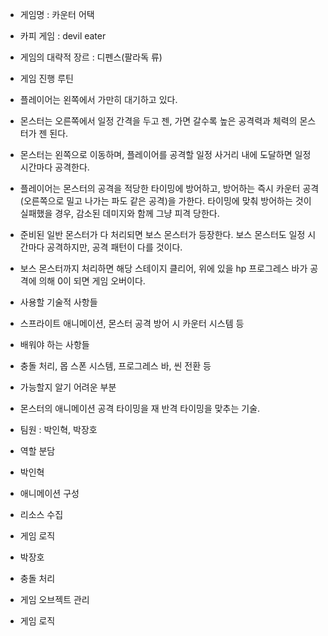 * 게임명 : 카운터 어택

* 카피 게임 : devil eater

* 게임의 대략적 장르 : 디펜스(팔라독 류)

* 게임 진행 루틴

 * 플레이어는 왼쪽에서 가만히 대기하고 있다.

 * 몬스터는 오른쪽에서 일정 간격을 두고 젠, 가면 갈수록 높은 공격력과 체력의 몬스터가 젠 된다.

 * 몬스터는 왼쪽으로 이동하며, 플레이어를 공격할 일정 사거리 내에 도달하면 일정 시간마다 공격한다.

 * 플레이어는 몬스터의 공격을 적당한 타이밍에 방어하고, 방어하는 즉시 카운터 공격(오른쪽으로 밀고 나가는 파도 같은 공격)을 가한다. 타이밍에 맞춰 방어하는 것이 실패했을 경우, 감소된 데미지와 함께 그냥 피격 당한다.

 * 준비된 일반 몬스터가 다 처리되면 보스 몬스터가 등장한다. 보스 몬스터도 일정 시간마다 공격하지만, 공격 패턴이 다를 것이다.

 * 보스 몬스터까지 처리하면 해당 스테이지 클리어, 위에 있을 hp 프로그레스 바가 공격에 의해 0이 되면 게임 오버이다.

 

* 사용할 기술적 사항들

 * 스프라이트 애니메이션, 몬스터 공격 방어 시 카운터 시스템 등

 

* 배워야 하는 사항들

 * 충돌 처리, 몹 스폰 시스템, 프로그레스 바, 씬 전환 등

 

* 가능할지 알기 어려운 부분

 * 몬스터의 애니메이션 공격 타이밍을 재 반격 타이밍을 맞추는 기술.

* 팀원 : 박인혁, 박장호

* 역할 분담

 * 박인혁

  * 애니메이션 구성

  * 리소스 수집

  * 게임 로직

 

 * 박장호

  * 충돌 처리

  * 게임 오브젝트 관리

  * 게임 로직